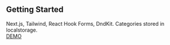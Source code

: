 ## Getting Started
Next.js, Tailwind, React Hook Forms, DndKit. Categories stored in localstorage.  <br />
[DEMO](https://nextjs-react-hook-form.vercel.app/)
